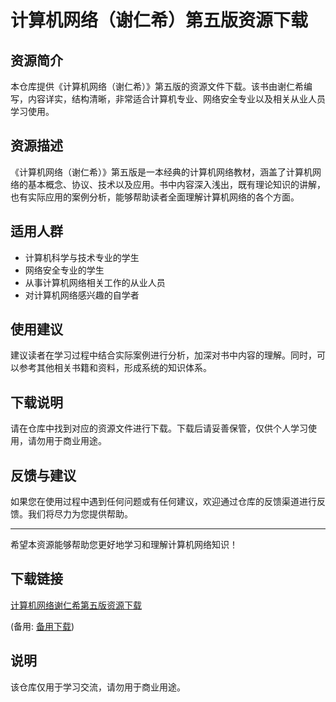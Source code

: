 # 计算机网络（谢仁希）第五版资源下载

## 资源简介

本仓库提供《计算机网络（谢仁希）》第五版的资源文件下载。该书由谢仁希编写，内容详实，结构清晰，非常适合计算机专业、网络安全专业以及相关从业人员学习使用。

## 资源描述

《计算机网络（谢仁希）》第五版是一本经典的计算机网络教材，涵盖了计算机网络的基本概念、协议、技术以及应用。书中内容深入浅出，既有理论知识的讲解，也有实际应用的案例分析，能够帮助读者全面理解计算机网络的各个方面。

## 适用人群

- 计算机科学与技术专业的学生
- 网络安全专业的学生
- 从事计算机网络相关工作的从业人员
- 对计算机网络感兴趣的自学者

## 使用建议

建议读者在学习过程中结合实际案例进行分析，加深对书中内容的理解。同时，可以参考其他相关书籍和资料，形成系统的知识体系。

## 下载说明

请在仓库中找到对应的资源文件进行下载。下载后请妥善保管，仅供个人学习使用，请勿用于商业用途。

## 反馈与建议

如果您在使用过程中遇到任何问题或有任何建议，欢迎通过仓库的反馈渠道进行反馈。我们将尽力为您提供帮助。

---

希望本资源能够帮助您更好地学习和理解计算机网络知识！

## 下载链接
[计算机网络谢仁希第五版资源下载](https://pan.quark.cn/s/84125024060a) 

(备用: [备用下载](https://pan.baidu.com/s/1NAAoPpA_FLF3NqDC4BjjMA?pwd=1234))

## 说明

该仓库仅用于学习交流，请勿用于商业用途。

